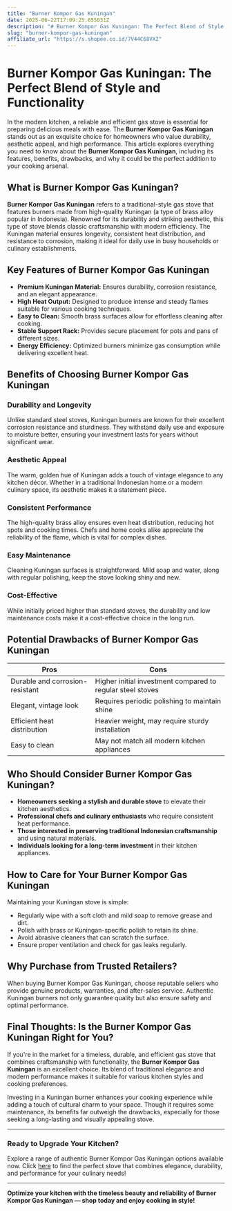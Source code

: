 ```yaml
---
title: "Burner Kompor Gas Kuningan"
date: 2025-06-22T17:09:25.655031Z
description: "# Burner Kompor Gas Kuningan: The Perfect Blend of Style and Functionality..."
slug: "burner-kompor-gas-kuningan"
affiliate_url: "https://s.shopee.co.id/7V44C68VX2"
---
```

# Burner Kompor Gas Kuningan: The Perfect Blend of Style and Functionality

In the modern kitchen, a reliable and efficient gas stove is essential for preparing delicious meals with ease. The **Burner Kompor Gas Kuningan** stands out as an exquisite choice for homeowners who value durability, aesthetic appeal, and high performance. This article explores everything you need to know about the **Burner Kompor Gas Kuningan**, including its features, benefits, drawbacks, and why it could be the perfect addition to your cooking arsenal.

## What is Burner Kompor Gas Kuningan?

**Burner Kompor Gas Kuningan** refers to a traditional-style gas stove that features burners made from high-quality Kuningan (a type of brass alloy popular in Indonesia). Renowned for its durability and striking aesthetic, this type of stove blends classic craftsmanship with modern efficiency. The Kuningan material ensures longevity, consistent heat distribution, and resistance to corrosion, making it ideal for daily use in busy households or culinary establishments.

## Key Features of Burner Kompor Gas Kuningan

- **Premium Kuningan Material:** Ensures durability, corrosion resistance, and an elegant appearance.
- **High Heat Output:** Designed to produce intense and steady flames suitable for various cooking techniques.
- **Easy to Clean:** Smooth brass surfaces allow for effortless cleaning after cooking.
- **Stable Support Rack:** Provides secure placement for pots and pans of different sizes.
- **Energy Efficiency:** Optimized burners minimize gas consumption while delivering excellent heat.

## Benefits of Choosing Burner Kompor Gas Kuningan

### Durability and Longevity

Unlike standard steel stoves, Kuningan burners are known for their excellent corrosion resistance and sturdiness. They withstand daily use and exposure to moisture better, ensuring your investment lasts for years without significant wear.

### Aesthetic Appeal

The warm, golden hue of Kuningan adds a touch of vintage elegance to any kitchen décor. Whether in a traditional Indonesian home or a modern culinary space, its aesthetic makes it a statement piece.

### Consistent Performance

The high-quality brass alloy ensures even heat distribution, reducing hot spots and cooking times. Chefs and home cooks alike appreciate the reliability of the flame, which is vital for complex dishes.

### Easy Maintenance

Cleaning Kuningan surfaces is straightforward. Mild soap and water, along with regular polishing, keep the stove looking shiny and new.

### Cost-Effective

While initially priced higher than standard stoves, the durability and low maintenance costs make it a cost-effective choice in the long run.

## Potential Drawbacks of Burner Kompor Gas Kuningan

| Pros | Cons |
|---|---|
| Durable and corrosion-resistant | Higher initial investment compared to regular steel stoves |
| Elegant, vintage look | Requires periodic polishing to maintain shine |
| Efficient heat distribution | Heavier weight, may require sturdy installation |
| Easy to clean | May not match all modern kitchen appliances |

## Who Should Consider Burner Kompor Gas Kuningan?

- **Homeowners seeking a stylish and durable stove** to elevate their kitchen aesthetics.
- **Professional chefs and culinary enthusiasts** who require consistent heat performance.
- **Those interested in preserving traditional Indonesian craftsmanship** and using natural materials.
- **Individuals looking for a long-term investment** in their kitchen appliances.

## How to Care for Your Burner Kompor Gas Kuningan

Maintaining your Kuningan stove is simple:

- Regularly wipe with a soft cloth and mild soap to remove grease and dirt.
- Polish with brass or Kuningan-specific polish to retain its shine.
- Avoid abrasive cleaners that can scratch the surface.
- Ensure proper ventilation and check for gas leaks regularly.

## Why Purchase from Trusted Retailers?

When buying Burner Kompor Gas Kuningan, choose reputable sellers who provide genuine products, warranties, and after-sales service. Authentic Kuningan burners not only guarantee quality but also ensure safety and optimal performance.

## Final Thoughts: Is the Burner Kompor Gas Kuningan Right for You?

If you're in the market for a timeless, durable, and efficient gas stove that combines craftsmanship with functionality, the **Burner Kompor Gas Kuningan** is an excellent choice. Its blend of traditional elegance and modern performance makes it suitable for various kitchen styles and cooking preferences.

Investing in a Kuningan burner enhances your cooking experience while adding a touch of cultural charm to your space. Though it requires some maintenance, its benefits far outweigh the drawbacks, especially for those seeking a long-lasting and visually appealing stove.

---

### Ready to Upgrade Your Kitchen?

Explore a range of authentic Burner Kompor Gas Kuningan options available now. Click [here](https://s.shopee.co.id/7V44C68VX2) to find the perfect stove that combines elegance, durability, and performance for your culinary needs!

---

**Optimize your kitchen with the timeless beauty and reliability of Burner Kompor Gas Kuningan — shop today and enjoy cooking in style!**